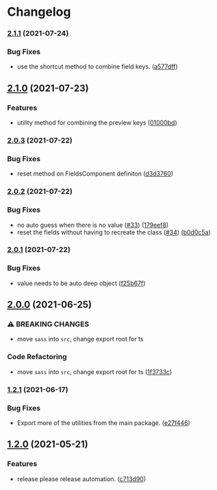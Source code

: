 # Changelog

### [2.1.1](https://www.github.com/blinkk/selective-edit/compare/v2.1.0...v2.1.1) (2021-07-24)


### Bug Fixes

* use the shortcut method to combine field keys. ([a577dff](https://www.github.com/blinkk/selective-edit/commit/a577dff28fff5e448bcefcd3366964e4978794d2))

## [2.1.0](https://www.github.com/blinkk/selective-edit/compare/v2.0.3...v2.1.0) (2021-07-23)


### Features

* utility method for combining the preview keys ([01000bd](https://www.github.com/blinkk/selective-edit/commit/01000bd427e769c15d44e6771648679e4863bcdd))

### [2.0.3](https://www.github.com/blinkk/selective-edit/compare/v2.0.2...v2.0.3) (2021-07-22)


### Bug Fixes

* reset method on FieldsComponent definiton ([d3d3760](https://www.github.com/blinkk/selective-edit/commit/d3d3760af1657362b345881b1680bb6913ce2343))

### [2.0.2](https://www.github.com/blinkk/selective-edit/compare/v2.0.1...v2.0.2) (2021-07-22)


### Bug Fixes

* no auto guess when there is no value ([#33](https://www.github.com/blinkk/selective-edit/issues/33)) ([179eef8](https://www.github.com/blinkk/selective-edit/commit/179eef8c398a91135d63e8e3b3d4aceb94b60716))
* reset the fields without having to recreate the class ([#34](https://www.github.com/blinkk/selective-edit/issues/34)) ([b0d0c5a](https://www.github.com/blinkk/selective-edit/commit/b0d0c5a3d5076b0db662e89dbebc2e1f4dcfa01d))

### [2.0.1](https://www.github.com/blinkk/selective-edit/compare/v2.0.0...v2.0.1) (2021-07-22)


### Bug Fixes

* value needs to be auto deep object ([f25b67f](https://www.github.com/blinkk/selective-edit/commit/f25b67f10055d8ed2eb70173ee597e741eae7dd5))

## [2.0.0](https://www.github.com/blinkk/selective-edit/compare/v1.2.1...v2.0.0) (2021-06-25)


### ⚠ BREAKING CHANGES

* move `sass` into `src`, change export root for ts

### Code Refactoring

* move `sass` into `src`, change export root for ts ([1f3733c](https://www.github.com/blinkk/selective-edit/commit/1f3733c257e5f6c388454b523c96f8b103a1620a))

### [1.2.1](https://www.github.com/blinkk/selective-edit/compare/v1.2.0...v1.2.1) (2021-06-17)


### Bug Fixes

* Export more of the utilities from the main package. ([e27f446](https://www.github.com/blinkk/selective-edit/commit/e27f446a2c3f262316d1664b33d5e2cc0177a640))

## [1.2.0](https://www.github.com/blinkk/selective-edit/compare/v1.1.2...v1.2.0) (2021-05-21)


### Features

* release please release automation. ([c713d90](https://www.github.com/blinkk/selective-edit/commit/c713d9073014bff299e5ac49f4e37502e976973a))
